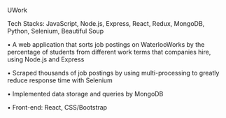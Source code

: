 UWork

Tech Stacks: JavaScript, Node.js, Express, React, Redux, MongoDB, Python, Selenium, Beautiful Soup

• A web application that sorts job postings on WaterlooWorks by the percentage of students from different work terms that 
  companies hire, using Node.js and Express
  
• Scraped thousands of job postings by using multi-processing to greatly reduce response time with Selenium

• Implemented data storage and queries by MongoDB 

• Front-end: React, CSS/Bootstrap

